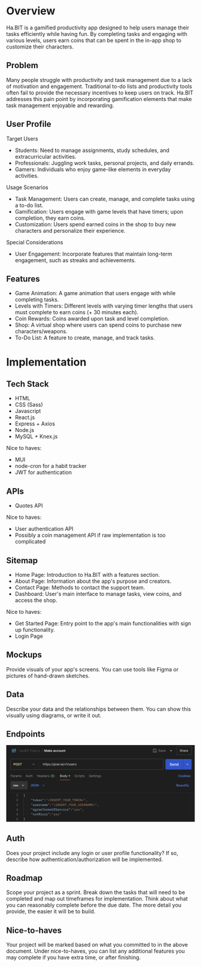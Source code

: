 # Overview
Ha.BIT is a gamified productivity app designed to help users manage their tasks efficiently while having fun. By completing tasks and engaging with various levels, users earn coins that can be spent in the in-app shop to customize their characters.

## Problem
Many people struggle with productivity and task management due to a lack of motivation and engagement. Traditional to-do lists and productivity tools often fail to provide the necessary incentives to keep users on track. Ha.BIT addresses this pain point by incorporating gamification elements that make task management enjoyable and rewarding.

## User Profile
Target Users

- Students: Need to manage assignments, study schedules, and extracurricular activities.
- Professionals: Juggling work tasks, personal projects, and daily errands.
- Gamers: Individuals who enjoy game-like elements in everyday activities.

Usage Scenarios
- Task Management: Users can create, manage, and complete tasks using a to-do list.
- Gamification: Users engage with game levels that have timers; upon completion, they earn coins.
- Customization: Users spend earned coins in the shop to buy new characters and personalize their experience.

Special Considerations
- User Engagement: Incorporate features that maintain long-term engagement, such as streaks and achievements.

## Features
- Game Animation: A game animation that users engage with while completing tasks.
- Levels with Timers: Different levels with varying timer lengths that users must complete to earn coins (+ 30 minutes each).
- Coin Rewards: Coins awarded upon task and level completion.
- Shop: A virtual shop where users can spend coins to purchase new characters/weapons.
- To-Do List: A feature to create, manage, and track tasks.

# Implementation
## Tech Stack
- HTML
- CSS (Sass)
- Javascript
- React.js
- Express + Axios
- Node.js
- MySQL + Knex.js

Nice to haves:
- MUI
- node-cron for a habit tracker
- JWT for authentication

## APIs
- Quotes API

Nice to haves:
- User authentication API
- Possibly a coin management API if raw implementation is too complicated

## Sitemap
- Home Page: Introduction to Ha.BIT with a features section.
- About Page: Information about the app's purpose and creators.
- Contact Page: Methods to contact the support team.
- Dashboard: User's main interface to manage tasks, view coins, and access the shop.

Nice to haves:
- Get Started Page: Entry point to the app's main functionalities with sign up functionality.
- Login Page

## Mockups
Provide visuals of your app's screens. You can use tools like Figma or pictures of hand-drawn sketches.

## Data
Describe your data and the relationships between them. You can show this visually using diagrams, or write it out.

## Endpoints
![alt text](image.png)

## Auth
Does your project include any login or user profile functionality? If so, describe how authentication/authorization will be implemented.

## Roadmap
Scope your project as a sprint. Break down the tasks that will need to be completed and map out timeframes for implementation. Think about what you can reasonably complete before the due date. The more detail you provide, the easier it will be to build.

## Nice-to-haves
Your project will be marked based on what you committed to in the above document. Under nice-to-haves, you can list any additional features you may complete if you have extra time, or after finishing.